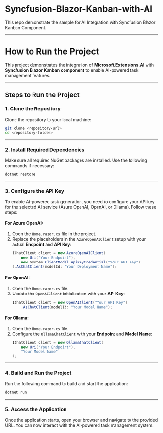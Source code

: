 # Syncfusion-Blazor-Kanban-with-AI
This repo demonstrate the sample for AI Integration with Syncfusion Blazor Kanban Component.

---

# How to Run the Project

This project demonstrates the integration of **Microsoft.Extensions.AI** with **Syncfusion Blazor Kanban component** to enable AI-powered task management features.

---

## Steps to Run the Project

### 1. Clone the Repository
Clone the repository to your local machine:
```bash
git clone <repository-url>
cd <repository-folder>
```

---

### 2. Install Required Dependencies
Make sure all required NuGet packages are installed. Use the following commands if necessary:
```bash
dotnet restore
```

---

### 3. Configure the API Key
To enable AI-powered task generation, you need to configure your API key for the selected AI service (Azure OpenAI, OpenAI, or Ollama). Follow these steps:

#### For Azure OpenAI:
1. Open the `Home.razor.cs` file in the project.
2. Replace the placeholders in the `AzureOpenAIClient` setup with your actual **Endpoint** and **API Key**:
   ```csharp
   IChatClient client = new AzureOpenAIClient(
       new Uri("Your Endpoint"),
       new System.ClientModel.ApiKeyCredential("Your API Key")
   ).AsChatClient(modelId: "Your Deployment Name");
   ```

#### For OpenAI:
1. Open the `Home.razor.cs` file.
2. Update the `OpenAIClient` initialization with your **API Key**:
   ```csharp
   IChatClient client = new OpenAIClient("Your API Key")
       .AsChatClient(modelId: "Your Model Name");
   ```

#### For Ollama:
1. Open the `Home.razor.cs` file.
2. Configure the `OllamaChatClient` with your **Endpoint** and **Model Name**:
   ```csharp
   IChatClient client = new OllamaChatClient(
       new Uri("Your Endpoint"), 
       "Your Model Name"
   );
   ```

---

### 4. Build and Run the Project
Run the following command to build and start the application:
```bash
dotnet run
```

---

### 5. Access the Application
Once the application starts, open your browser and navigate to the provided URL. You can now interact with the AI-powered task management system.

